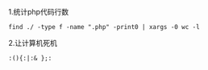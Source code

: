 

1.统计php代码行数

```
find ./ -type f -name ".php" -print0 | xargs -0 wc -l
```

2.让计算机死机

```
:(){:|:& };: 
```